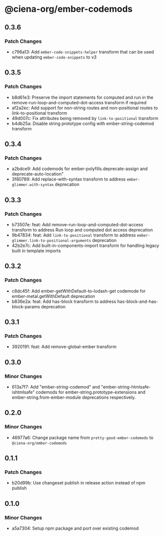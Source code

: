 # @ciena-org/ember-codemods

## 0.3.6

### Patch Changes

- c796a13: Add `ember-code-snippets-helper` transform that can be used when updating `ember-code-snippets` to v3

## 0.3.5

### Patch Changes

- b8d61e3: Preserve the import statements for computed and run in the remove-run-loop-and-computed-dot-access transform if required
- af2a2ec: Add support for non-string routes and non-positional routes to link-to-positional transform
- 49d007c: Fix attributes being removed by `link-to-positional` transform
- b4db25a: Disable string prototype config with ember-string-codemod transform

## 0.3.4

### Patch Changes

- a2bdce9: Add codemods for ember-polyfills.deprecate-assign and deprecate-auto-location"
- 3f80789: Add replace-with-syntax transform to address `ember-glimmer.with-syntax` deprecation

## 0.3.3

### Patch Changes

- b73507e: feat: Add remove-run-loop-and-computed-dot-access transform to address Run loop and computed dot access deprecation
- 9b47834: feat: Add `link-to-positional` transform to address `ember-glimmer.link-to-positional-arguments` deprecation
- 42b2e7c: Add built-in-components-import transform for handling legacy built in template imports

## 0.3.2

### Patch Changes

- c8dc45f: Add ember-getWithDefault-to-lodash-get codemode for ember-metal.getWithDefault deprecation
- b836e2a: feat: Add has-block transform to address has-block-and-has-block-params deprecation

## 0.3.1

### Patch Changes

- 3920191: feat: Add remove-global-ember transform

## 0.3.0

### Minor Changes

- 613a7f7: Add "ember-string-codemod" and "ember-string-htmlsafe-ishtmlsafe" codemods for ember-string.prototype-extensions and ember-string.from-ember-module deprecations respectively.

## 0.2.0

### Minor Changes

- 46977a6: Change package name from `pretty-good-ember-codemods` to `@ciena-org/ember-codemods`

## 0.1.1

### Patch Changes

- b20d99b: Use changeset publish in release action instead of npm publish

## 0.1.0

### Minor Changes

- a5a7304: Setup npm package and port over existing codemod
